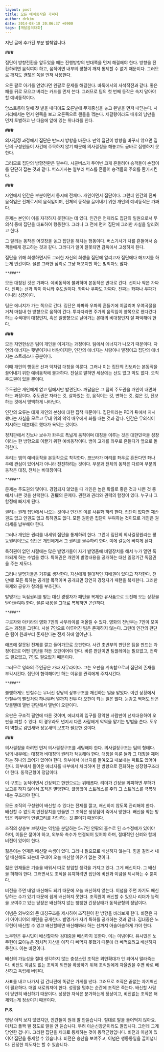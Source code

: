 ```yaml
---
layout: post
title: 모든 예비동작은 가짜다
author: drkim
date: 2014-08-18 20:06:37 +0900
tags: [깨달음의대화]
---
```

지난 글에 추가된 부분 발췌입니다.

  


 **###**

  


집단이 방향전환을 앞두었을 때는 진행방향의 반대쪽을 먼저 해결해야 한다. 방향을 전환하려면 움직여야 하고, 움직이면 내부의 평형이 깨져 통제할 수 없기 때문이다. 그러므로 깨져도 괜찮은 쪽을 먼저 사용한다. 

  


오른 팔로 아기를 안았다면 왼팔로 문제를 해결한다. 바둑에서의 사석작전과 같다. 좋은 패를 뒤로 모으고 버리는 카드를 먼저 쓴다. 그러므로 팀의 첫 번째 동작은 속지 말아야 할 예비동작이다.

  


암스트롱이 달에 첫 발을 내디뎌도 오른발에 무게중심을 놓고 왼발을 먼저 내딛는다. 사거리에서는 먼저 왼쪽을 보고 오른쪽으로 핸들을 꺾는다. 제갈량이라도 배후의 남만을 먼저 토벌하고 난 다음에 앞에 있는 위나라를 친다. 

  


 
   **###**

  


의사결정 과정에서 집단은 반드시 방향을 바꾼다. 만약 집단이 방향을 바꾸지 않으면 집단의 구성원들이 사건에 주목하지 않기 때문에 의사결정을 해놓고도 곧바로 집행하지 못한다. 

  


그러므로 집단의 방향전환은 필수다. 시골버스가 두어번 크게 흔들려야 승객들이 손잡이를 단단히 잡는 것과 같다. 버스기사는 일부러 버스를 흔들어 승객들의 주의를 환기시킨다. 

  


**###**

  


자연에서 인간은 부분이면서 동시에 전체다. 개인이면서 집단이다. 그런데 인간의 진짜 움직임은 전체로서의 움직임이며, 전체의 동작을 끌어내기 위한 개인의 예비동작은 가짜다. 

  


문제는 본인이 이를 자각하지 못한다는 데 있다. 인간은 언제라도 집단의 일원으로서 무의식 중에 집단을 대표하여 행동한다. 그러나 그 전에 먼저 집단에 그러한 사실을 알리려고 한다. 

  


그 알리는 동작은 어깃장을 놓고 집단을 해치는 행동이다. 버스기사가 차를 흔들어서 승객들에게 경고하는 것과 같다. 그러다가 일이 잘못되면 감옥에서 고생하게 된다. 

  


집단을 위해 희생하면서도 그러한 자신의 희생을 집단에 알리고자 집단에다 해꼬지를 하는게 인간이다. 물론 그러한 심리로 그냥 해꼬지만 하는 범죄자도 많다.

  


 

    **###**

  


모든 대칭된 것은 가짜다. 예비동작에 불과하며 본동작은 반대로 간다. 선이나 악은 가짜다. 진짜는 선과 악이 아니라 주도권이다. 좌파나 우파도 가짜다. 진짜는 좌파나 우파가 아니라 성장이다.

  


팀은 에너지가 가는 쪽으로 간다. 집단은 좌파와 우파의 흔들기에 이끌리며 우여곡절을 거쳐 마침내 한 방향으로 움직여 간다. 투자자라면 주가의 움직임이 양쪽으로 왔다갔다 하는 수색대의 대칭인지, 혹은 일방향으로 날아가는 본대의 비대칭인지 잘 파악해야 한다. 

  


 

**###**

  


모든 자연현상은 팀이 개인을 이겨가는 과정이다. 팀에서 에너지가 나오기 때문이다. 자연의 에너지는 햇볕이거나 바람이지만, 인간의 에너지는 사랑이나 열정이고 집단의 에너지는 스트레스나 공분이다. 

  


이때 개인의 행동은 선과 악처럼 대칭을 이룬다. 그러나 이는 집단의 진보라는 본동작을 끌어내기 위한 예비동작에 불과하다. 진실로 말하면 세상에는 선도 없고 악도 없다. 오직 주도권이 있을 뿐이다. 

  


주도권은 개인에게 없고 팀에서만 발견된다. 깨달음은 그 팀의 주도권을 개인이 내면화 하는 과정이다. 주도권은 자라는 것, 살아있는 것, 움직이는 것, 변하는 것, 젊은 것, 진보하는 것에서 명백하게 나타난다. 

  


인간의 오류는 대개 개인의 본성에 대한 집착 때문이다. 집단이라는 PD가 뒤에서 지시했다는 사실을 모르고 무대 위의 악역 배우에게 화를 내는 것과 같다. 인간은 무의식이 지시하는 대본대로 했다가 욕먹는 것이다. 

  


정치판에서 진보나 보수가 좌우로 폭넓게 움직이며 대칭을 이루는 것은 대한민국을 성장이라는 한 방향으로 이끌기 위한 예비동작이다. 뱀이 고개를 좌우로 흔들다가 앞으로 돌격한다. 

  


우리는 뱀의 예비동작을 본동작으로 착각한다. 코브라가 머리를 좌우로 흔든다면 좌나 우에 관심이 있어서가 아니라 전진하려는 것이다. 부분과 전체의 동작은 다르며 부분의 동작은 대칭, 전체는 비대칭이다. 

  


 
    **###**

  


문제는 주도권의 덫이다. 경험되지 않았을 때 개인은 높은 확률로 좋은 것과 나쁜 것 중에서 나쁜 것을 선택한다. 권權의 문제다. 권한과 권리와 권력의 함정이 있다. 누구나 그 함정에 빠지게 된다. 

  


권리는 원래 집단에서 나오는 것이나 인간은 이를 사유화 하려 한다. 집단이 없다면 재산권도 없고 인권도 없고 특허권도 없다. 모든 권한은 집단이 부여하는 것이므로 개인은 권리세를 납부해야 한다. 

  


그러나 개인은 권리를 내세워 집단을 통제하려 한다. 그런데 집단의 의사결정원리는 평등원리이므로 집단은 개인에게서 그 권리를 몰수하려 한다. 이에 갈등에 빠지게 된다.

  


특허권이 없던 시절에는 많은 발명가들이 자기 발명품에 비밀장치를 해서 누가 열면 폭파되게 하는 수법을 썼다. 특허권은 개인이 발명내용을 공개하는 대신 일정기간 독점권을 주는 제도다. 

  


그러나 발명가들은 거꾸로 생각한다. 자신에게 절대적인 지배권이 있다고 착각한다. 천만에! 모든 특허는 공개할 목적이며 공개되면 당연히 경쟁자가 패턴을 복제한다. 그러한 복제와 공유가 창의를 부추긴다. 

  


발명가는 독점권리를 받는 대신 경쟁자가 패턴을 복제한 유사품으로 도전해 오는 상황을 받아들여야 한다. 물론 내용을 그대로 복제하면 곤란하다. 

  


 

    **###**

  


구로자와 아키라의 영화 7인의 사무라이를 떠올릴 수 있다. 영화의 전반부는 7인이 모여드는 과정을 그린다. 사실 7인으로 이루어진 팀은 존재하지 않는다. 그런데 인간의 판단은 팀이 원래부터 존재한다는 전제 하에 일어난다. 

  


애초에 잘못된 전제를 깔고 들어가므로 오판한다. 사건 초반부의 판단은 팀을 만드는 과정이므로 어떤 판단을 하든 오판이어야 한다. 바른 판단이면 팀플레이는 필요없고, 전략도 필요없고, 7인도 필요없기 때문이다. 

  


그러므로 영화의 주인공은 가짜 사무라이다. 그는 오판을 계속함으로써 집단의 존재를 부각시킨다. 집단이 협력해야만 하는 이유를 관객에게 주지시킨다. 

  


 
    **###**

  


불행하게도 안철수는 무너진 정당의 상부구조를 재건하는 일을 맡았다. 이런 상황에서 안철수의 뻘짓처럼 하나부터 열까지 전부 다 오판이 되는 일은 많다. 눈감고 찍어도 반은 맞을텐데 열번 판단해서 열번이 오판이다. 

  


오판은 구조적 필연에 따른 것이며, 에너지의 입구를 장악한 사람만이 선제대응하여 오판을 피할 수 있다. 이 경우라도 넌지시 다른 사람에게 악역을 맡기는 방법을 쓴다. 도우미 역할로 김민새와 정몽새의 보조가 필요한 것이다. 

  


 
   **###**

  


의사결정을 하려면 먼저 의사결정구조를 세팅해야 한다. 의사결정구조는 팀의 형태다. 팀의 내부에는 대칭과 비대칭의 원리가 작동해야 한다. 대칭을 이룬 둘과 그 대칭을 제어하는 하나의 코어가 있어야 한다. 외부에서 에너지를 들여오고 내보내는 파트도 있어야 한다. 외부에서 들어온 에너지를 내부에서 처리하며 한 방향으로 진화하는 성장형구조라야 한다. 동적균형이 정답이다. 

  


이 구조는 동적이면서 긴장되고 한편으로는 위태롭다. 리더가 긴장을 회피하면 부하가 보고를 하지 않아서 조직은 멸망한다. 끊임없이 스트레스를 주되 그 스트레스를 극복해내는 구조라야 한다. 

  


모든 조직의 구성원이 배신할 수 있다는 전제를 깔고, 배신하지 않도록 관리해야 한다. 배신할 수 없도록 안전장치를 만들면 그 조직은 생장점이 죽어서 망한다. 배신을 막는 방법은 외부와의 연결고리를 차단하는 것 뿐이기 때문이다. 

  


조직의 상층부 브릿지는 역할을 분담하는 5~7인 안팎의 홀수로 된 소수정예가 있어야 하며, 이들은 젊어야 하고, 외부와 촉수가 연결되어 있어야 하며, 절대적인 신뢰와 함께 비전이 있어야 한다. 

  


젊은이는 언제든 배신할 속셈이 있다. 그러나 젊으므로 배신하지 않는다. 힘을 길러서 내일 배신해도 되는데 구태여 오늘 배신할 이유가 없는 것이다. 

  


젊은 인재들은 기술을 배워서 따로 창업할 생각을 가지고 있다. 그게 배신이다. 그 배신을 허해야 한다. 그러면서도 조직을 유지하려면 집단에 비전과 이념을 제시하는 수 뿐이다. 

  


비전을 주면 내일 배신해도 되기 때문에 오늘 배신하지 않는다. 이념을 주면 자기도 배신당하는 수가 있기 때문에 쉽게 배신하지 못한다. 조직원이 배신할 수 있으나 리더가 능력을 보여주고 있는 당장은 배신하지 않는 팽팽한 긴장상태가 동적균형의 정답이다. 

  


이념은 외부와의 큰 대칭구조를 제시하여 조직원이 한 방향을 바라보게 한다. 비전은 자기 아이디어의 패턴을 공개한다. 발명가가 자기 특허를 공개하는 것과 같다. 김대중은 노무현이 배신할 수 있고 배신할테면 배신해봐라 하는 선까지 아슬아슬하게 가야 한다. 

  


노무현은 유시민이 배신할까봐 김대중을 배신하지 못한다. 이는 이념이다. 유시민은 노무현이 모아놓은 정치적 자산을 아직 다 빼먹지 못했기 때문에 더 빼먹으려고 배신하지 못한다. 이는 비전이다. 

  


배신의 가능성을 절대 생각하지 않는 충성스런 조직은 외연확대가 안 되어서 말라죽는다. 비전도 이념도 없는 조직이 외연을 확장하기 위해 조직원에게 자율권을 주면 바로 배신하고 독립해 버린다. 

  


사표를 내고 나가서 길 건너편에 똑같은 가게를 낸다. 그러므로 조직은 끝없는 자기혁신이 필요하다. 매일 새로워져야 한다. 성장을 멈추는 순간에 조직은 죽는다. 배신할 사람이 당연히 배신하기 때문이다. 성장한 자식은 분가하는게 정상이고, 비전없는 조직은 해체되는게 정상이기 때문이다. 

  


  


 **P.S.**

  


명량 아직 보지 않았지만, 인간들이 원래 말 안듣습니다. 절대로 말을 들어먹지 않아요. 미치고 폴짝 뛸 정도로 말을 안 듣습니다. 무려 이순신장군이라도 말입니다. 그런데 그게 당연한 겁니다. 그러한 집단을 제대로 통제하는 것이 동적균형입니다. 비전과 이념이 있어야 집단을 통제할 수 있습니다. 비전은 승산을 보여주고, 이념은 행동통일을 끌어냅니다. 진정한 지도자는 할 수 있습니다.